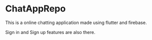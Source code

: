 # ChatAppRepo

This is a online chatting application made using flutter and firebase.


Sign in and Sign up features are also there.
